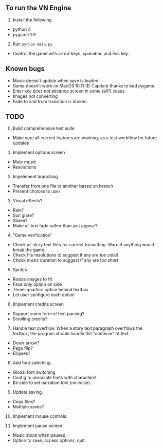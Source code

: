 ## To run the VN Engine
1. Install the following
- python 2
- pygame 1.9
2. Run `python main.py`
- Control the game with arrow keys, spacebar, and Esc key.

## Known bugs
- Music doesn't update when save is loaded.
- Game doesn't work on MacOS 10.11 (El Capitan) thanks to bad pygame.
- Enter key does not advance screen in some (all?) cases.
- Images not converting
- Fade to and from transition is broken

## TODO
0. Build comprehensive test suite
- Make sure all current features are working, as a test workflow for future updates


1. Implement options screen
- Mute music
- Resolutions


2. Impelement branching
- Transfer from one file to another based on branch
- Present choices to user


3. Visual effects?
- Rain?
- Sun glare?
- Shake?
- Make all text fade rather than just appear?


4. "Game verification"
- Check all story text files for correct formatting. Warn if anything would break the game.
- Check file resolutions to suggest if any are too small
- Check music duration to suggest if any are too short


5. Sprites
- Resize images to fit
- Face only option on side
- Three-quarters option behind textbox
- Let user configure each option


6. Implement credits screen
- Support some form of text parsing?
- Scrolling credits?


7. Handle text overflow. When a story text paragraph overflows the textbox, the program should handle the "continue" of text.
- Down arrow?
- Page flip?
- Ellipses?


8. Add font switching.
- Global font switching
- Config to associate fonts with characters!
- Be able to set narration font (no voice).


9. Update saving.
- Copy files?
- Multiple saves?


10. Implement mouse controls.


11. Implement pause screen.
- Music stops when paused.
- Option to save, access options, quit.